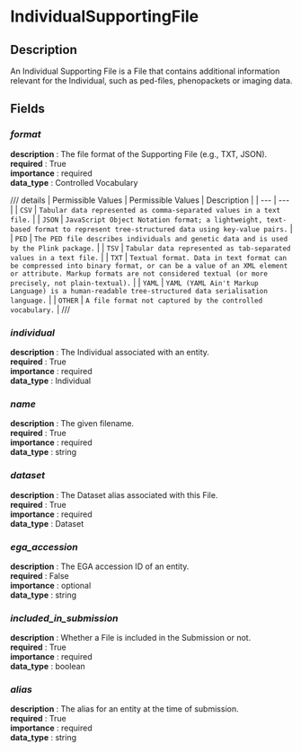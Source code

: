 # IndividualSupportingFile

## Description
An Individual Supporting File is a File that contains additional information relevant for the Individual, such as ped-files, phenopackets or imaging data.

## Fields
### ***format***
**description** : The file format of the Supporting File (e.g., TXT, JSON).<br>
**required** : True<br>
**importance** : required<br>
**data_type** : Controlled Vocabulary<br>

/// details | Permissible Values
| Permissible Values | Description |
| --- | --- |
| `CSV` | `Tabular data represented as comma-separated values in a text file.` |
| `JSON` | `JavaScript Object Notation format; a lightweight, text-based format to represent tree-structured data using key-value pairs.` |
| `PED` | `The PED file describes individuals and genetic data and is used by the Plink package.` |
| `TSV` | `Tabular data represented as tab-separated values in a text file.` |
| `TXT` | `Textual format. Data in text format can be compressed into binary format, or can be a value of an XML element or attribute. Markup formats are not considered textual (or more precisely, not plain-textual).` |
| `YAML` | `YAML (YAML Ain't Markup Language) is a human-readable tree-structured data serialisation language.` |
| `OTHER` | `A file format not captured by the controlled vocabulary.` |
///


### ***individual***
**description** : The Individual associated with an entity.<br>
**required** : True<br>
**importance** : required<br>
**data_type** : Individual<br>

### ***name***
**description** : The given filename.<br>
**required** : True<br>
**importance** : required<br>
**data_type** : string<br>

### ***dataset***
**description** : The Dataset alias associated with this File.<br>
**required** : True<br>
**importance** : required<br>
**data_type** : Dataset<br>

### ***ega_accession***
**description** : The EGA accession ID of an entity.<br>
**required** : False<br>
**importance** : optional<br>
**data_type** : string<br>

### ***included_in_submission***
**description** : Whether a File is included in the Submission or not.<br>
**required** : True<br>
**importance** : required<br>
**data_type** : boolean<br>

### ***alias***
**description** : The alias for an entity at the time of submission.<br>
**required** : True<br>
**importance** : required<br>
**data_type** : string<br>

